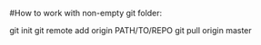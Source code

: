#How to work with non-empty git folder:

git init
git remote add origin PATH/TO/REPO
git pull origin master

